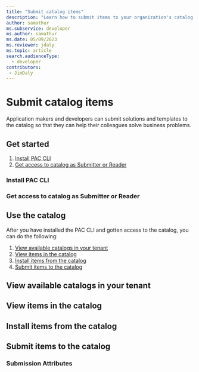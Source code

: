 ```yaml
---
title: "Submit catalog items"
description: "Learn how to submit items to your organization's catalog of templates and components."
author: samathur
ms.subservice: developer
ms.author: samathur
ms.date: 05/09/2023
ms.reviewer: jdaly
ms.topic: article
search.audienceType: 
  - developer
contributors:
 - JimDaly
---
```

# Submit catalog items

Application makers and developers can submit solutions and templates to the catalog so that they can help their colleagues solve business problems.

## Get started

1. [Install PAC CLI](#install-pac-cli)
1. [Get access to catalog as Submitter or Reader](#get-access-to-catalog-as-submitter-or-reader)


### Install PAC CLI

### Get access to catalog as Submitter or Reader


## Use the catalog

After you have installed the PAC CLI and gotten access to the catalog, you can do the following:

1. [View available catalogs in your tenant](#view-available-catalogs-in-your-tenant)
1. [View items in the catalog](#view-items-in-the-catalog)
1. [Install items from the catalog](#install-items-from-the-catalog)
1. [Submit items to the catalog](#submit-items-to-the-catalog)


## View available catalogs in your tenant

## View items in the catalog

## Install items from the catalog

## Submit items to the catalog

### Submission Attributes 
